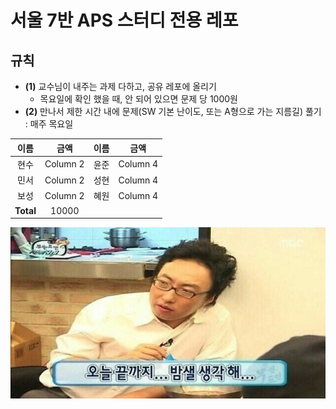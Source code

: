 
# 서울 7반 APS 스터디 전용 레포

## 규칙
- **(1)** 교수님이 내주는 과제 다하고, 공유 레포에 올리기
    - 목요일에 확인 했을 때, 안 되어 있으면 문제 당 1000원
- **(2)** 만나서 제한 시간 내에 문제(SW 기본 난이도, 또는 A형으로 가는 지름길) 풀기 : 매주 목요일



|     이름     |     금액     |     이름     |     금액     |
|:------------:|:------------:|:------------:|:------------:|
|     현수     |   Column 2   |     윤준     |   Column 4   |
|     민서     |   Column 2   |     성현     |   Column 4   |
|     보성     |   Column 2   |     혜원     |   Column 4   |
| **Total**   |  10000      |              |              |


![](./asset/밤새.jpg)


